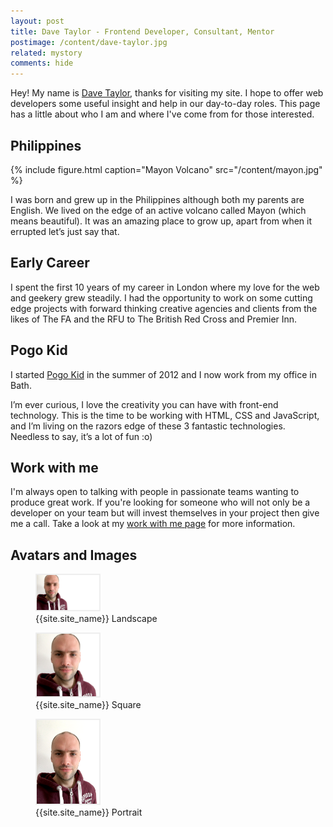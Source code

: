 ```yaml
---
layout: post
title: Dave Taylor - Frontend Developer, Consultant, Mentor
postimage: /content/dave-taylor.jpg
related: mystory
comments: hide
---
```


Hey! My name is [Dave Taylor](/), thanks for visiting my site. I hope to offer web developers
some useful insight and help in our day-to-day roles. This page has a little about who I
am and where I've come from for those interested.


## Philippines

{% include figure.html
   caption="Mayon Volcano"
   src="/content/mayon.jpg"
   %}

I was born and grew up in the Philippines although both my parents are English. We lived
on the edge of an active volcano called Mayon (which means beautiful). It was an amazing
place to grow up, apart from when it errupted let’s just say that.

## Early Career

I spent the first 10 years of my career in London where my love for the web and geekery
grew steadily. I had the opportunity to work on some cutting edge projects with forward
thinking creative agencies and clients from the likes of The FA and the RFU to The British
Red Cross and Premier Inn.


## Pogo Kid

I started [Pogo Kid](http://pogokid.com) in the summer of 2012 and I
now work from my office in Bath.

I’m ever curious, I love the creativity you can have with front-end technology. This is
the time to be working with HTML, CSS and JavaScript, and I’m living on the razors edge of
these 3 fantastic technologies. Needless to say, it’s a lot of fun :o)

## Work with me

I'm always open to talking with people in passionate teams wanting to produce great work.
If you're looking for someone who will not only be a developer on your team but will
invest themselves in your project then give me a call. Take a look at my [work with me
page](https://www.pogokid.com/workwithus) for more information.

## Avatars and Images

<figure>
  <img style="border: solid 2px #eee;" width="100" alt="{{site.site_name}} {{site.job_title}} - landscape" src="/content/dave-taylor.jpg" />
  <figcaption>{{site.site_name}} Landscape</figcaption>
</figure>
<figure>
  <img style="border: solid 2px #eee;" width="100" alt="{{site.site_name}} {{site.job_title}} - square" src="/content/dave-taylor-square.jpg" />
  <figcaption>{{site.site_name}} Square</figcaption>
</figure>
<figure>
  <img style="border: solid 2px #eee;" width="100" alt="{{site.site_name}} {{site.job_title}} - portrait" src="/content/dave-taylor-portrait.jpg" />
  <figcaption>{{site.site_name}} Portrait</figcaption>
</figure>

